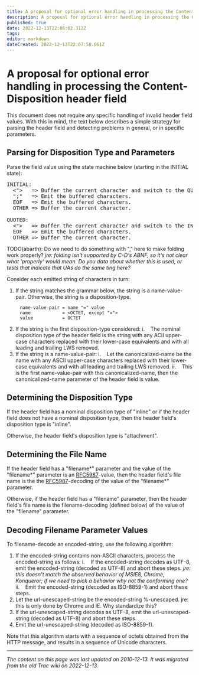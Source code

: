 ```yaml
---
title: A proposal for optional error handling in processing the Content-Disposition header field
description: A proposal for optional error handling in processing the Content-Disposition header field
published: true
date: 2022-12-13T22:08:02.312Z
tags: 
editor: markdown
dateCreated: 2022-12-13T22:07:58.061Z
---
```


# A proposal for optional error handling in processing the Content-Disposition header field

This document does not require any specific handling of invalid header field values. With this in mind, the text below describes a simple strategy for parsing the header field and detecting problems in general, or in specific parameters.
## Parsing for Disposition Type and Parameters

Parse the field value using the state machine below (starting in the INITIAL state):
<pre>
INITIAL:
  <">   => Buffer the current character and switch to the QUOTED state.
  ";"   => Emit the buffered characters.
  EOF   => Emit the buffered characters.
  OTHER => Buffer the current character.

QUOTED:
  <">   => Buffer the current character and switch to the INITIAL state.
  EOF   => Emit the buffered characters.
  OTHER => Buffer the current character.
</pre>
TODO(abarth): Do we need to do something with "," here to make folding work properly? *jre: folding isn't supported by C-D's ABNF, so it's not clear what 'properly' would mean. Do you data about whether this is used, or tests that indicate that UAs do the same ting here?*

Consider each emitted string of characters in turn:

1. If the string matches the grammar below, the string is a name-value-pair. Otherwise, the string is a disposition-type.
```
     name-value-pair = name "=" value
     name            = <OCTET, except "=">
     value           = OCTET
  ```  
    
2. If the string is the first disposition-type considered:
   i. &nbsp;&nbsp; The nominal disposition type of the header field is the string with any ACII upper-case characters replaced with their lower-case equivalents and with all leading and trailing LWS removed. 
3. If the string is a name-value-pair:
   i. &nbsp;&nbsp; Let the canonicalized-name be the name with any ASCII upper-case characters replaced with their lower-case equivalents and with all leading and trailing LWS removed.
   ii. &nbsp;&nbsp; This is the first name-value-pair with this canonicalized-name, then the canonicalized-name parameter of the header field is value. 

## Determining the Disposition Type

If the header field has a nominal disposition type of "inline" or if the header field does not have a nominal disposition type, then the header field's disposition type is "inline".

Otherwise, the header field's disposition type is "attachment".
## Determining the File Name

If the header field has a "filename*" parameter and the value of the "filename*" parameter is an [RFC5987](http://tools.ietf.org/html/rfc5987)-value, then the header field's file name is the the [RFC5987](http://tools.ietf.org/html/rfc5987)-decoding of the value of the "filename*" parameter.

Otherwise, if the header field has a "filename" parameter, then the header field's file name is the filename-decoding (defined below) of the value of the "filename" parameter.
## Decoding Filename Parameter Values

To filename-decode an encoded-string, use the following algorithm:

1. If the encoded-string contains non-ASCII characters, process the encoded-string as follows:
   i. &nbsp;&nbsp; If the encoded-string decodes as UTF-8, emit the encoded-string (decoded as UTF-8) and abort these steps. *jre: this doesn't match the observed behavior of MSIE8, Chrome, Konqueror; if we need to pick a behavior why not the conforming one?*
ii. &nbsp;&nbsp; Emit the encoded-string (decoded as ISO-8859-1) and abort these steps. 
2. Let the url-unescaped-string be the encoded-string %-unescaped. jre: this is only done by Chrome and IE. Why standardize this?
3. If the url-unescaped-string decodes as UTF-8, emit the url-unescaped-string (decoded as UTF-8) and abort these steps.
4. Emit the url-unescaped-string (decoded as ISO-8859-1). 

Note that this algorithm starts with a sequence of octets obtained from the HTTP message, and results in a sequence of Unicode characters.

---
*The content on this page was last updated on 2010-12-13. It was migrated from the old Trac wiki on 2022-12-13.*